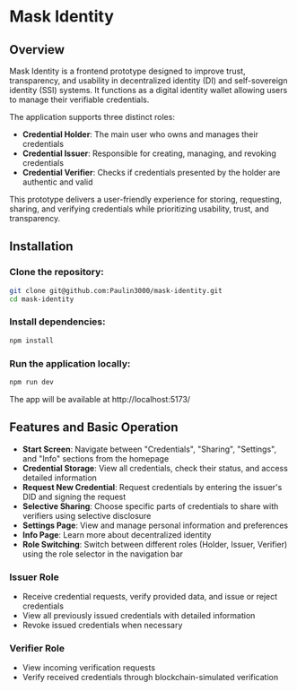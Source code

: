# Mask Identity

## Overview

Mask Identity is a frontend prototype designed to improve trust, transparency, and usability in decentralized identity (DI) and self-sovereign identity (SSI) systems. It functions as a digital identity wallet allowing users to manage their verifiable credentials.

The application supports three distinct roles:
- **Credential Holder**: The main user who owns and manages their credentials
- **Credential Issuer**: Responsible for creating, managing, and revoking credentials
- **Credential Verifier**: Checks if credentials presented by the holder are authentic and valid

This prototype delivers a user-friendly experience for storing, requesting, sharing, and verifying credentials while prioritizing usability, trust, and transparency.

## Installation

### Clone the repository:
```bash
git clone git@github.com:Paulin3000/mask-identity.git
cd mask-identity
```

### Install dependencies:
```bash
npm install
```

### Run the application locally:
```bash
npm run dev
```

The app will be available at http://localhost:5173/



## Features and Basic Operation

- **Start Screen**: Navigate between "Credentials", "Sharing", "Settings", and "Info" sections from the homepage
- **Credential Storage**: View all credentials, check their status, and access detailed information
- **Request New Credential**: Request credentials by entering the issuer's DID and signing the request
- **Selective Sharing**: Choose specific parts of credentials to share with verifiers using selective disclosure
- **Settings Page**: View and manage personal information and preferences
- **Info Page**: Learn more about decentralized identity
- **Role Switching**: Switch between different roles (Holder, Issuer, Verifier) using the role selector in the navigation bar

### Issuer Role
- Receive credential requests, verify provided data, and issue or reject credentials
- View all previously issued credentials with detailed information
- Revoke issued credentials when necessary

### Verifier Role
- View incoming verification requests
- Verify received credentials through blockchain-simulated verification